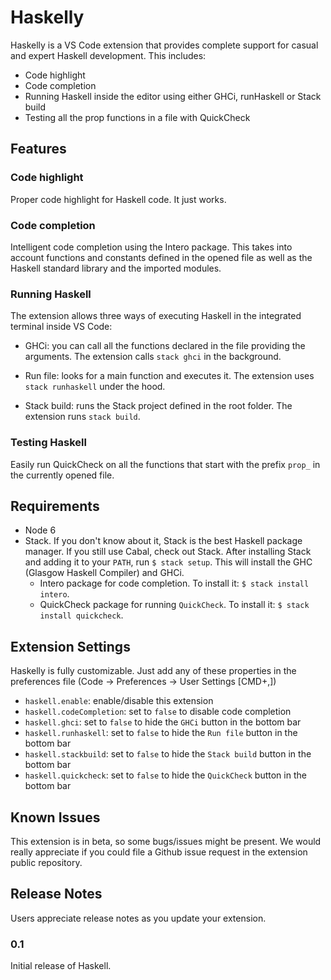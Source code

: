 # Haskelly

Haskelly is a VS Code extension that provides complete support for casual and expert Haskell 
development. This includes:
* Code highlight
* Code completion
* Running Haskell inside the editor using either GHCi, runHaskell or Stack build
* Testing all the prop functions in a file with QuickCheck


## Features

### Code highlight
Proper code highlight for Haskell code. It just works.

### Code completion
Intelligent code completion using the Intero package. This takes into account functions and 
constants defined in the opened file as well as the Haskell standard library and
the imported modules.

### Running Haskell
The extension allows three ways of executing Haskell in the integrated terminal inside VS Code:
* GHCi: you can call all the functions declared in the file providing the arguments. The 
extension calls `stack ghci` in the background.

* Run file: looks for a main function and executes it. The extension uses `stack runhaskell` under the hood.

* Stack build: runs the Stack project defined in the root folder. The extension runs `stack build`.

### Testing Haskell
Easily run QuickCheck on all the functions that start with the prefix `prop_` in the
currently opened file. 

## Requirements
* Node 6
* Stack. If you don't know about it, Stack is the best Haskell package manager. If you still use Cabal, check out Stack.
After installing Stack and adding it to your `PATH`, run `$ stack setup`. This will install the GHC (Glasgow Haskell Compiler) and GHCi.
    * Intero package for code completion. To install it: `$ stack install intero`.
    * QuickCheck package for running `QuickCheck`. To install it: `$ stack install quickcheck`.


## Extension Settings

Haskelly is fully customizable. Just add any of these properties in the preferences file (Code -> Preferences -> User Settings [CMD+,])
* `haskell.enable`: enable/disable this extension
* `haskell.codeCompletion`: set to `false` to disable code completion
* `haskell.ghci`: set to `false` to hide the `GHCi` button in the bottom bar
* `haskell.runhaskell`: set to `false` to hide the `Run file` button in the bottom bar
* `haskell.stackbuild`: set to `false` to hide the `Stack build` button in the bottom bar
* `haskell.quickcheck`: set to `false` to hide the `QuickCheck` button in the bottom bar

## Known Issues

This extension is in beta, so some bugs/issues might be present. We would really appreciate if you
could file a Github issue request in the extension public repository.

## Release Notes

Users appreciate release notes as you update your extension.

### 0.1

Initial release of Haskell.
